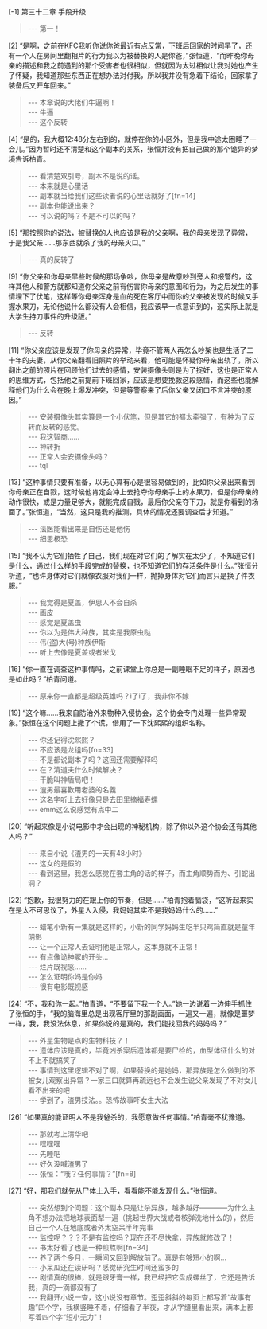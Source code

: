 
[-1] 第三十二章 手段升级
>--- 第一！<br>

[2] “是啊，之前在KFC我听你说你爸最近有点反常，下班后回家的时间早了，还有一个人在房间里翻相片的行为我以为被替换的人是你爸，”张恒道，“而昨晚你母亲的描述和我之前遇到的那个受害者也很相似，但就因为太过相似让我对她也产生了怀疑，我知道那些东西正在想办法对付我，所以我并没有急着下结论，回家拿了装备后又开车回来。”
>--- 本章说的大佬们牛逼啊！<br>
>--- 牛逼<br>
>--- 这个反转<br>

[4] “是的，我大概12:48分左右到的，就停在你的小区外，但是我中途太困睡了一会儿。”因为暂时还不清楚和这个副本的关系，张恒并没有把自己做的那个诡异的梦境告诉柏青。
>--- 看清楚双引号，副本不是说的话。<br>
>--- 本来就是心里话<br>
>--- 副本就当给我们这些读者说的心里话就好了[fn=14]<br>
>--- 副本也能说出来？<br>
>--- 可以说的吗？不是不可以的吗？<br>

[5] “那按照你的说法，被替换的人也应该是我的父亲啊，我的母亲发现了异常，于是我父亲……那东西就杀了我的母亲灭口。”
>--- 真的反转了<br>

[9] “你父亲和你母亲早些时候的那场争吵，你母亲是故意吵到旁人和报警的，这样其他人和警方就都知道你父亲之前有伤害你母亲的意图和行为，为之后发生的事情埋下了伏笔，这样等你母亲浑身是血的死在客厅中而你的父亲被发现的时候又手握水果刀，无论他说什么都没有人会相信，我应该早一点意识到的，这实际上就是大学生持刀事件的升级版。”
>--- 反转<br>

[11] “你父亲应该是发现了你母亲的异常，毕竟不管两人再怎么吵架也是生活了二十年的夫妻，从你父亲翻看旧照片的举动来看，他可能是怀疑你母亲出轨了，所以翻出之前的照片在回顾他们过去的感情，安装摄像头则是为了捉奸，这也是正常人的思维方式，包括他之前提前下班回家，应该是想要挽救这段感情，而这些也能解释他们为什么会在晚上爆发冲突，但是等警察来了后你父亲又闭口不言冲突的原因。”
>--- 安装摄像头其实算是一个小伏笔，但是其它的都太牵强了，有种为了反转而反转的感觉。<br>
>--- 我这智商……<br>
>--- 神转折<br>
>--- 正常人会安摄像头吗？<br>
>--- tql<br>

[13] “这种事情只要有准备，以无心算有心是很容易做到的，比如你父亲出来看到你母亲正在自戮，这时候他肯定会冲上去抢夺你母亲手上的水果刀，但是你母亲的动作很快，或是力量足够大，就能完成自戮，最后你父亲夺下刀，就是你看到的场面了。”张恒道，“当然，这只是我的推测，具体的情况还要调查后才知道。”
>--- 法医能看出来是自伤还是他伤<br>
>--- 细思极恐<br>

[15] “我不认为它们牺牲了自己，我们现在对它们的了解实在太少了，不知道它们是什么，通过什么样的手段完成的替换，也不知道它们的存活条件是什么。”张恒分析道，“也许身体对它们就像衣服对我们一样，抛掉身体对它们而言只是换了件衣服。”
>--- 我觉得是夏盖，伊思人不会自杀<br>
>--- 画皮<br>
>--- 感觉是夏盖虫<br>
>--- 你以为是伟大种族，其实是我原虫哒<br>
>--- 伟(盗)大(号)种族伊斯<br>
>--- 听上去像是夏盖或者米戈<br>

[16] “你一直在调查这种事情吗，之前课堂上你总是一副睡眠不足的样子，原因也是如此吗？”柏青问道。
>--- 原来你一直都是超级英雄吗？i了i了，我非你不嫁<br>

[19] “这个嘛……我来自防治外来物种入侵协会，这个协会专门处理一些异常现象。”张恒在这个问题上撒了个谎，借用了一下沈熙熙的组织名称。
>--- 你还记得沈熙熙？<br>
>--- 不应该是龙组吗[fn=33]<br>
>--- 不是都说副本了吗？这回还需要解释吗<br>
>--- 在？清道夫什么时候解决？<br>
>--- 干脆叫神盾局吧！<br>
>--- 渣男最喜歡用老婆的名義<br>
>--- 这名字听上去好像只是去田里摘福寿螺<br>
>--- emm这么说感觉有点中二<br>

[20] “听起来像是小说电影中才会出现的神秘机构，除了你以外这个协会还有其他人吗？”
>--- 来自小说《渣男的一天有48小时》<br>
>--- 这女的是假的<br>
>--- 看到这里，我怎么感觉在套主角的话的样子，而主角顺势而为、引蛇出洞？<br>

[22] “抱歉，我很努力的在跟上你的节奏，但是……”柏青抱着脑袋，“这听起来实在是太不可思议了，外星人入侵，我妈妈其实不是我妈妈什么的……”
>--- 蜡笔小新有一集就是这样的，小新的同学妈妈生吃半只鸡简直就是童年阴影<br>
>--- 让一个正常人去证明他是正常人，这本身就不正常！<br>
>--- 有点像诡神冢的开头...<br>
>--- 烂片既视感……<br>
>--- 怎么证明你妈是你妈<br>
>--- 很有电影既视感<br>

[24] “不，我和你一起。”柏青道，“不要留下我一个人。”她一边说着一边伸手抓住了张恒的手，“我的脑海里总是出现客厅里的那副画面，一遍又一遍，就像是噩梦一样，我，我没法休息，如果你说的是真的，我们能找回我的妈妈吗？”
>--- 外星生物是点的生物科技？！<br>
>--- 遗体应该是真的，毕竟凶杀案后遗体都是要尸检的，血型体征什么的对不上不就搞笑了<br>
>--- 事情到这里逻辑不对了啊，如果替换的是她妈，那异族是怎么做到的不被女儿观察出异常？一家三口就算再疏远也不会发生说父亲发现了不对女儿看不出来的吧<br>
>--- 学到了，渣男技法。。恐怖故事吓女生大法<br>

[26] “如果真的能证明人不是我爸杀的，我愿意做任何事情。”柏青毫不犹豫道。
>--- 那就考上清华吧<br>
>--- 嘿嘿嘿<br>
>--- 先睡吧<br>
>--- 好久没喊渣男了<br>
>--- 张恒：“哦？任何事情？”[fn=8]<br>

[27] “好，那我们就先从尸体上入手，看看能不能发现什么。”张恒道。
>--- 突然想到个问题：这个副本只是让杀异族，越多越好————为什么主角不想办法把地球表面犁一遍（挑起世界大战或者核弹洗地什么的），然后自己一个人在地底或者外太空呆半年完事<br>
>--- 监控呢？？？不是有监控吗？现在还不尽快拿，异族就修改了！<br>
>--- 书太好看了也是一种煎熬啊[fn=34]<br>
>--- 养了两个多月，一瞬间又回到解放前了。真是有够短小的啊…<br>
>--- 小呆瓜还在读研吗？感觉研究生时间还蛮多的<br>
>--- 剧情真的很棒，就是跟牙膏一样，我已经把它盘成螺丝了，它还是告诉我，真的一滴都没有了<br>
>--- 我翻开小说一查，这小说没有章节。歪歪斜斜的每页上都写着“故事有趣”四个字，我横竖睡不着，仔细看了半夜，才从字缝里看出来，满本上都写着四个字“短小无力"！<br>
